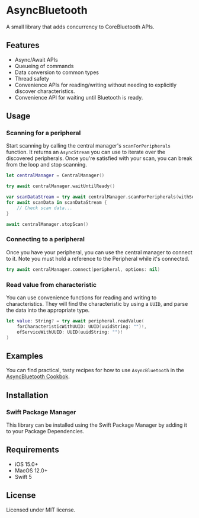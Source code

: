 # AsyncBluetooth
A small library that adds concurrency to CoreBluetooth APIs.

## Features
- Async/Await APIs
- Queueing of commands
- Data conversion to common types
- Thread safety
- Convenience APIs for reading/writing without needing to explicitly discover characteristics.
- Convenience API for waiting until Bluetooth is ready.

## Usage

### Scanning for a peripheral

Start scanning by calling the central manager's `scanForPeripherals` 
function. It returns an `AsyncStream` you can use to iterate over the 
discovered peripherals. Once you're satisfied with your scan, you can 
break from the loop and stop scanning.

```swift
let centralManager = CentralManager()

try await centralManager.waitUntilReady()

var scanDataStream = try await centralManager.scanForPeripherals(withServices: nil)
for await scanData in scanDataStream {
    // Check scan data...
}

await centralManager.stopScan()
```
### Connecting to a peripheral

Once you have your peripheral, you can use the central manager to connect 
to it. Note you must hold a reference to the Peripheral while it's 
connected.

```swift
try await centralManager.connect(peripheral, options: nil)
```

### Read value from characteristic

You can use convenience functions for reading and writing to characteristics. They will find the characteristic by using a `UUID`, and 
parse the data into the appropriate type.

```swift
let value: String? = try await peripheral.readValue(
    forCharacteristicWithUUID: UUID(uuidString: "")!,
    ofServiceWithUUID: UUID(uuidString: "")!
)

```

## Examples

You can find practical, tasty recipes for how to use `AsyncBluetooth` in the 
[AsyncBluetooth Cookbok](https://github.com/manolofdez/AsyncBluetoothCookbook).

## Installation

### Swift Package Manager

This library can be installed using the Swift Package Manager by adding it 
to your Package Dependencies.

## Requirements

- iOS 15.0+
- MacOS 12.0+
- Swift 5

## License

Licensed under MIT license.